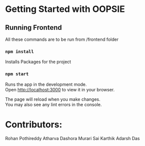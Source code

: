 # Getting Started with OOPSIE
## Running Frontend 
All these commands are to be run from /frontend folder

### `npm install`

Installs Packages for the project 
### `npm start`

Runs the app in the development mode.\
Open [http://localhost:3000](http://localhost:3000) to view it in your browser.

The page will reload when you make changes.\
You may also see any lint errors in the console.

# Contributors: 
Rohan Pothireddy
Atharva Dashora
Murari Sai Karthik
Adarsh Das